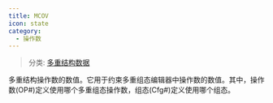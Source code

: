 ```yaml
---
title: MCOV
icon: state
category:
  - 操作数
---
```


> 分类: [多重结构数据](/hb/operands/130/877/  "Zemax 操作数 多重结构数据")

多重结构操作数的数值。它用于约束多重组态编辑器中操作数的数值。其中，操作数(OP#)定义使用哪个多重组态操作数，组态(Cfg#)定义使用哪个组态。